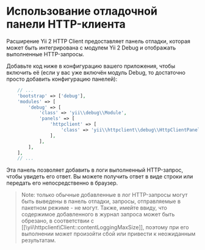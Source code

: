 Использование отладочной панели HTTP-клиента
================================

Расширение Yii 2 HTTP Client предоставляет панель отладки, которая может быть интегрирована с модулем Yii 2 Debug
и отображать выполненные HTTP-запросы.

Добавьте код ниже в конфигурацию вашего приложения, чтобы включить её (если у вас уже включён модуль Debug, 
то достаточно просто добавить конфигурацию панелей):

```php
    // ...
    'bootstrap' => ['debug'],
    'modules' => [
        'debug' => [
            'class' => 'yii\\debug\\Module',
            'panels' => [
                'httpclient' => [
                    'class' => 'yii\\httpclient\\debug\\HttpClientPanel',
                ],
            ],
        ],
    ],
    // ...
```

Эта панель позволяет добавить в логи выполненный HTTP-запрос, чтобы увидеть его ответ. Вы можете получить ответ 
в виде строки или передать его непосредственно в браузер.

> Note: только обычные добавленные в лог HTTP-запросы могут быть выведены в панель отладки, запросы, отправляемые в пакетном режиме - не могут.
  Также, имейте ввиду, что содержимое добавленного в журнал запроса может быть обрезано, в соответствии с [[\yii\httpclient\Client::contentLoggingMaxSize]],
  поэтому при его выполнении может произойти сбой или привести к неожиданным результатам.
